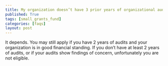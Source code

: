 ```yaml
---
title: My organization doesn’t have 3 prior years of organizational audits. Can I still apply?
published: True
tags: [small_grants_fund]
categories: [faqs]
layout: post
---
```

<div class="content">
	<p>It depends. You may still apply if you have 2 years of audits and your organization is in good financial standing. If you don’t have at least 2 years of audits, or if your audits show findings of concern, unfortunately you are not eligible.</p>
</div>
